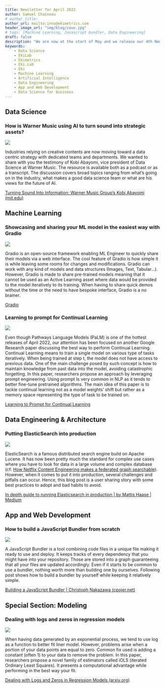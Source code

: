 ```yaml
---
title: Newsletter for April 2022
author: Samuel Chaineau
# author_title:
author_url: mailto:inno@ekimetrics.com
header_image_url: "img/blog/couv.jpg"
# tags: [Machine Learning, Javascript bundler, Data Engineering]
draft: false
description: "We are now at the start of May and we release our 4th Newsletter! Ranging from podcasts to tutorials, this Newsletter is made for practicioners!"
keywords:
    - Data Science
    - EkiLab
    - Ekimetrics
    - Eki.Lab
    - Eki
    - Machine Learning
    - Artificial Intelligence
    - Data Engineering
    - App and Web Development
    - Data Science for business
---
```


<!--truncate-->



## Data Science 

### How is Warner Music using AI to turn sound into strategic assets?  

![](img/newsletter_april_2022/Warner.jpg)

Industries relying on creative contents are now moving toward a data centric strategy with dedicated teams and departments. We wanted to share with you the testimony of Kobi Abayomi, vice president of Data Science at Warner Music. The resource is available both as a podcast or as a transcript. The discussion covers broad topics ranging from what’s going on in the industry, what makes a good data science team or what are his views for the future of AI. 

[Turning Sound Into Information: Warner Music Group’s Kobi Abayomi (mit.edu)](https://sloanreview.mit.edu/audio/turning-sound-into-information-warner-music-groups-kobi-abayomi/)

## Machine Learning

### Showcasing and sharing your ML model in the easiest way with Gradio

![](img/newsletter_april_2022/Gradio.jpg)

Gradio is an open-source framework enabling ML Engineer to quickly share their models via a web interface. The cool feature of Gradio is how simple it is while leaving some rooms for changes and modifications.  Gradio can work with any kind of models and data structures (Images, Text, Tabular…). However, Gradio is made to share pre-trained models meaning that it cannot be used as an Active Learning asset where data would be provided to the model iteratively to its training. When having to share quick demos without the time or the need to have bespoke interface, Gradio is a no brainer. 

[Gradio](https://gradio.app/)

### Learning to prompt for Continual Learning

![](img/newsletter_april_2022/Learning.jpg)

Even though Pathways Language Models (PaLM) is one of the hottest releases of April 2022, our attention has been focused on another Google Research paper discussing the best way to perform Continual Learning. Continual Learning means to train a single model on various type of tasks iteratively. When being trained at step t, the model does not have access to previous data. One of the main challenge posed by such concept is how to maintain knowledge from past data into the model, avoiding catastrophic forgetting. In this paper, researchers propose an approach by leveraging prompt engineering. Using prompt Is very common in NLP as it tends to better fine-tune pretrained algorithms. The main idea of this paper is to tackle continual learning not as a model weights’ shift but rather as a memory space representing the type of task to be trained on. 

[Learning to Prompt for Continual Learning](https://arxiv.org/abs/2112.08654)

## Data Engineering & Architecture

### Putting ElasticSearch into production 

![](img/newsletter_april_2022/ElasticSearch.jpg)

ElasticSearch is a famous distributed search engine build on Apache Lucene. It has now been pretty much the standard for complex use cases where you have to look for data in a large volume and complex database (cf: [How Netflix Content Engineering makes a federated graph searchable](https://netflixtechblog.com/how-netflix-content-engineering-makes-a-federated-graph-searchable-5c0c1c7d7eaf)). However, when it comes to put it into production, several challenges and pitfalls can occur. Hence, this blog post is a user sharing story with some best practices to adopt and bad habits to avoid. 

[In depth guide to running Elasticsearch in production | by Mattis Haase | Medium](https://medium.com/@mzhaase/in-depth-guide-to-running-elasticsearch-in-production-b2ea7c8fa082)


## App and Web Development

### How to build a JavaScript Bundler from scratch

![](img/newsletter_april_2022/Dev.jpg)

A JavaScript Bundler is a tool combining code files in a unique file making it ready to use and deploy. It keeps tracks of every dependency that you might have into your repository. Those are stored into a graph guaranteeing that all your files are updated accordingly. Even if it starts to be common to use a bundler, nothing worth more than building one by ourselves. Following post shows how to build a bundler by yourself while keeping it relatively simple.  

[Building a JavaScript Bundler | Christoph Nakazawa (cpojer.net)](https://cpojer.net/posts/building-a-javascript-bundler)

## Special Section: Modeling

### Dealing with logs and zeros in regression models

![](img/newsletter_april_2022/Log.jpg)

When having data generated by an exponential process, we tend to use log as a function to better fit liner model. However, problems arise when a portion of your data points are equal to zero. Common fix used is adding a constant (often 1) to your data to remove the problem. In this paper, researchers propose a novel family of estimators called iOLS (iterated Ordinary Least Squares). It presents a computational advantage while performing in the best way your fit.

[Dealing with Logs and Zeros in Regression Models (arxiv.org)](https://arxiv.org/abs/2203.11820)


